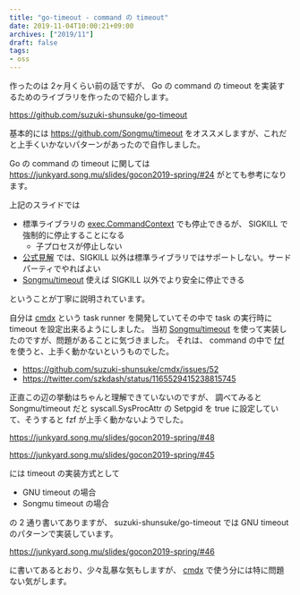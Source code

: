 ```yaml
---
title: "go-timeout - command の timeout"
date: 2019-11-04T10:00:21+09:00
archives: ["2019/11"]
draft: false
tags:
- oss
---
```


作ったのは 2ヶ月くらい前の話ですが、
Go の command の timeout を実装するためのライブラリを作ったので紹介します。

https://github.com/suzuki-shunsuke/go-timeout

基本的には https://github.com/Songmu/timeout をオススメしますが、これだと上手くいかないパターンがあったので自作しました。

Go の command の timeout に関しては https://junkyard.song.mu/slides/gocon2019-spring/#24 がとても参考になります。

上記のスライドでは

* 標準ライブラリの [exec.CommandContext](https://golang.org/pkg/os/exec/#CommandContext) でも停止できるが、 SIGKILL で強制的に停止することになる
  * 子プロセスが停止しない
* [公式見解](https://github.com/golang/go/issues/21135) では、SIGKILL 以外は標準ライブラリではサポートしない。サードパーティでやればよい
* [Songmu/timeout](https://github.com/Songmu/timeout) 使えば SIGKILL 以外でより安全に停止できる

ということが丁寧に説明されています。

自分は [cmdx](https://github.com/suzuki-shunsuke/cmdx) という task runner を開発していてその中で task の実行時に timeout を設定出来るようにしました。
当初 [Songmu/timeout](https://github.com/Songmu/timeout) を使って実装したのですが、問題があることに気づきました。
それは、 command の中で [fzf](https://github.com/junegunn/fzf) を使うと、上手く動かないというものでした。

* https://github.com/suzuki-shunsuke/cmdx/issues/52
* https://twitter.com/szkdash/status/1165529415238815745

正直この辺の挙動はちゃんと理解できていないのですが、
調べてみると Songmu/timeout だと syscall.SysProcAttr の Setpgid を true に設定していて、そうすると fzf が上手く動かないようでした。

https://junkyard.song.mu/slides/gocon2019-spring/#48

https://junkyard.song.mu/slides/gocon2019-spring/#45

には timeout の実装方式として

* GNU timeout の場合
* Songmu timeout の場合

の 2 通り書いてありますが、 suzuki-shunsuke/go-timeout では GNU timeout のパターンで実装しています。 

https://junkyard.song.mu/slides/gocon2019-spring/#46

に書いてあるとおり、少々乱暴な気もしますが、 [cmdx](https://github.com/suzuki-shunsuke/cmdx) で使う分には特に問題ない気がします。
